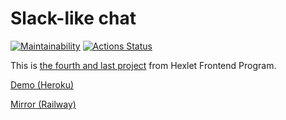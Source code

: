 # Slack-like chat

[![Maintainability](https://api.codeclimate.com/v1/badges/d63b2b01c71ac63efefc/maintainability)](https://codeclimate.com/github/dpetrouk/frontend-project-lvl4/maintainability)
[![Actions Status](https://github.com/dpetrouk/frontend-project-lvl4/workflows/hexlet-check/badge.svg)](https://github.com/dpetrouk/frontend-project-lvl4/actions)

This is [the fourth and last project](https://ru.hexlet.io/programs/frontend/projects/12) from Hexlet Frontend Program.

[Demo (Heroku)](https://frontend-project-lvl-4.herokuapp.com/)

[Mirror (Railway)](https://frontend-project-lvl4-production.up.railway.app/)
